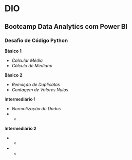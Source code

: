 # DIO
## Bootcamp Data Analytics com Power BI

### Desafio de Código Python

**Básico 1**

- *Calcular Média*
- *Cálculo de Mediana*

**Básico 2**
- *Remoção de Duplicatas*
- *Contagem de Valores Nulos*

**Intermediário 1**
- *Normalização de Dados*
- *
  
**Intermediário 2**
- *
- *
